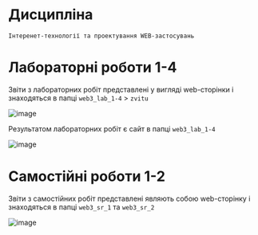 # Дисципліна

`Інтеренет-технології та проектування
WEB-застосувань`

# Лабораторні роботи 1-4

Звіти з лабораторних робіт представлені у вигляді web-сторінки і знаходяться в папці `web3_lab_1-4` > `zvitu`

![image](https://github.com/zerorchik/WEB_3_labs/assets/103893849/39f0dce8-824c-47b6-93a9-ca0d474e0ffa)

Результатом лабораторних робіт є сайт в папці `web3_lab_1-4`

![image](https://github.com/zerorchik/WEB_3_labs/assets/103893849/00784d93-ad85-47b7-aaa0-84603ed17a85)

# Самостійні роботи 1-2

Звіти з самостійних робіт представлені являють собою web-сторінку і знаходяться в папці `web3_sr_1` та `web3_sr_2`

![image](https://github.com/zerorchik/WEB_3_labs/assets/103893849/bb858be0-0584-4c1d-b806-333b12dc42fa)
